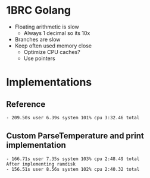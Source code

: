 # 1BRC Golang
- Floating arithmetic is slow
    - Always 1 decimal so its 10x 
- Branches are slow
- Keep often used memory close
    - Optimize CPU caches?
    - Use pointers


# Implementations

## Reference
    - 209.50s user 6.39s system 101% cpu 3:32.46 total
## Custom ParseTemperature and print implementation
    - 166.71s user 7.35s system 103% cpu 2:48.49 total
    After implementing ramdisk
    - 156.51s user 8.56s system 102% cpu 2:40.32 total
